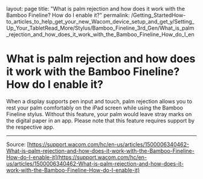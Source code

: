 layout: page
title: "What is palm rejection and how does it work with the Bamboo Fineline? How do I enable it?"
permalink: /Getting_StartedHow-to_articles_to_help_get_your_new_Wacom_device_setup_and_get_y/Setting_Up_Your_TabletRead_More/Stylus/Bamboo_Fineline_3rd_Gen/What_is_palm_rejection_and_how_does_it_work_with_the_Bamboo_Fineline_How_do_I_en

# What is palm rejection and how does it work with the Bamboo Fineline? How do I enable it?

When a display supports pen input and touch, palm rejection allows you to rest your palm comfortably on the iPad screen while using the Bamboo Fineline stylus. Without this feature, your palm would leave stray marks on the digital paper in an app. Please note that this feature requires support by the respective app.

---
Source: [https://support.wacom.com/hc/en-us/articles/1500006340462-What-is-palm-rejection-and-how-does-it-work-with-the-Bamboo-Fineline-How-do-I-enable-it](https://support.wacom.com/hc/en-us/articles/1500006340462-What-is-palm-rejection-and-how-does-it-work-with-the-Bamboo-Fineline-How-do-I-enable-it)

